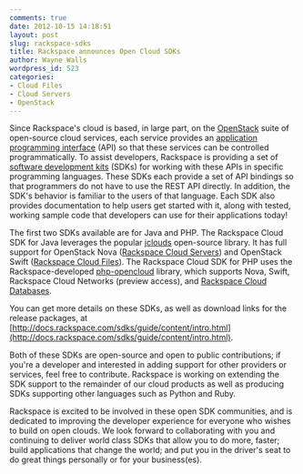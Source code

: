 ```yaml
---
comments: true
date: 2012-10-15 14:18:51
layout: post
slug: rackspace-sdks
title: Rackspace announces Open Cloud SDKs
author: Wayne Walls
wordpress_id: 523
categories:
- Cloud Files
- Cloud Servers
- OpenStack
---
```


Since Rackspace's cloud is based, in large part, on the [OpenStack](http://openstack.org) suite of open-source cloud services, each service provides an [application programming interface](http://en.wikipedia.org/wiki/Application_programming_interface) (API) so that these services can be controlled programmatically. To assist developers, Rackspace is providing a set of [software development kits](http://en.wikipedia.org/wiki/Software_development_kit) (SDKs) for working with these APIs in specific programming languages. These SDKs each provide a set of API bindings so that programmers do not have to use the REST API directly. In addition, the SDK's behavior is familiar to the users of that language. Each SDK also provides documentation to help users get started with it, along with tested, working sample code that developers can use for their applications today!
<!-- more -->
The first two SDKs available are for Java and PHP. The Rackspace Cloud SDK for Java leverages the popular [jclouds](http://www.jclouds.org/) open-source library. It has full support for OpenStack Nova ([Rackspace Cloud Servers](http://www.rackspace.com/cloud/public/servers/)) and OpenStack Swift ([Rackspace Cloud Files](http://www.rackspace.com/cloud/public/files/)). The Rackspace Cloud SDK for PHP uses the Rackspace-developed [php-opencloud](https://github.com/rackspace/php-opencloud) library, which supports Nova, Swift, Rackspace Cloud Networks (preview access), and [Rackspace Cloud Databases](http://www.rackspace.com/cloud/public/databases/).

You can get more details on these SDKs, as well as download links for the release packages, at [http://docs.rackspace.com/sdks/guide/content/intro.html](http://docs.rackspace.com/sdks/guide/content/intro.html).

Both of these SDKs are open-source and open to public contributions; if you're a developer and interested in adding support for other providers or services, feel free to contribute. Rackspace is working on extending the SDK support to the remainder of our cloud products as well as producing SDKs supporting other languages such as Python and Ruby.

Rackspace is excited to be involved in these open SDK communities, and is dedicated to improving the developer experience for everyone who wishes to build on open clouds.  We look forward to collaborating with you and
continuing to deliver world class SDKs that allow you to do more, faster; build applications that change the world; and put you in the driver's seat to do great things personally or for your business(es).

